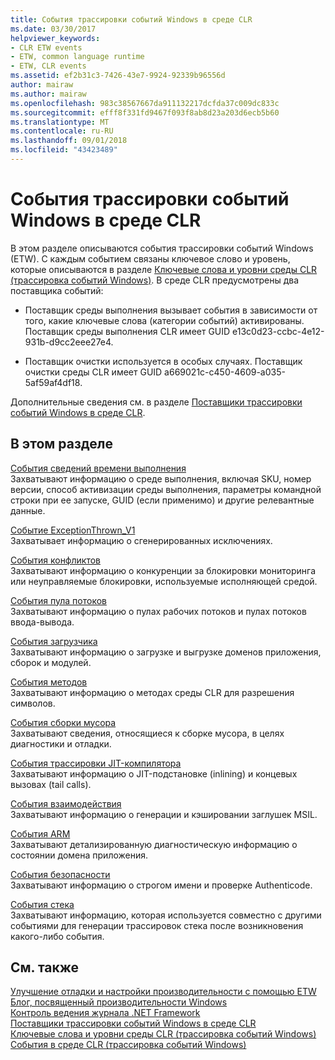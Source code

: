 ```yaml
---
title: События трассировки событий Windows в среде CLR
ms.date: 03/30/2017
helpviewer_keywords:
- CLR ETW events
- ETW, common language runtime
- ETW, CLR events
ms.assetid: ef2b31c3-7426-43e7-9924-92339b96556d
author: mairaw
ms.author: mairaw
ms.openlocfilehash: 983c38567667da911132217dcfda37c009dc833c
ms.sourcegitcommit: efff8f331fd9467f093f8ab8d23a203d6ecb5b60
ms.translationtype: MT
ms.contentlocale: ru-RU
ms.lasthandoff: 09/01/2018
ms.locfileid: "43423489"
---
```

# <a name="clr-etw-events"></a>События трассировки событий Windows в среде CLR
В этом разделе описываются события трассировки событий Windows (ETW). С каждым событием связаны ключевое слово и уровень, которые описываются в разделе [Ключевые слова и уровни среды CLR (трассировка событий Windows)](../../../docs/framework/performance/clr-etw-keywords-and-levels.md). В среде CLR предусмотрены два поставщика событий:  
  
-   Поставщик среды выполнения вызывает события в зависимости от того, какие ключевые слова (категории событий) активированы. Поставщик среды выполнения CLR имеет GUID e13c0d23-ccbc-4e12-931b-d9cc2eee27e4.  
  
-   Поставщик очистки используется в особых случаях. Поставщик очистки среды CLR имеет GUID a669021c-c450-4609-a035-5af59af4df18.  
  
 Дополнительные сведения см. в разделе [Поставщики трассировки событий Windows в среде CLR](../../../docs/framework/performance/clr-etw-providers.md).  
  
## <a name="in-this-section"></a>В этом разделе  
 [События сведений времени выполнения](../../../docs/framework/performance/runtime-information-etw-events.md)  
 Захватывают информацию о среде выполнения, включая SKU, номер версии, способ активизации среды выполнения, параметры командной строки при ее запуске, GUID (если применимо) и другие релевантные данные.  
  
 [Событие ExceptionThrown_V1](../../../docs/framework/performance/exception-thrown-v1-etw-event.md)  
 Захватывает информацию о сгенерированных исключениях.  
  
 [События конфликтов](../../../docs/framework/performance/contention-etw-events.md)  
 Захватывают информацию о конкуренции за блокировки мониторинга или неуправляемые блокировки, используемые исполняющей средой.  
  
 [События пула потоков](../../../docs/framework/performance/thread-pool-etw-events.md)  
 Захватывают информацию о пулах рабочих потоков и пулах потоков ввода-вывода.  
  
 [События загрузчика](../../../docs/framework/performance/loader-etw-events.md)  
 Захватывают информацию о загрузке и выгрузке доменов приложения, сборок и модулей.  
  
 [События методов](../../../docs/framework/performance/method-etw-events.md)  
 Захватывают информацию о методах среды CLR для разрешения символов.  
  
 [События сборки мусора](../../../docs/framework/performance/garbage-collection-etw-events.md)  
 Захватывают сведения, относящиеся к сборке мусора, в целях диагностики и отладки.  
  
 [События трассировки JIT-компилятора](../../../docs/framework/performance/jit-tracing-etw-events.md)  
 Захватывают информацию о JIT-подстановке (inlining) и концевых вызовах (tail calls).  
  
 [События взаимодействия](../../../docs/framework/performance/interop-etw-events.md)  
 Захватывают информацию о генерации и кэшировании заглушек MSIL.  
  
 [События ARM](../../../docs/framework/performance/application-domain-resource-monitoring-arm-etw-events.md)  
 Захватывают детализированную диагностическую информацию о состоянии домена приложения.  
  
 [События безопасности](../../../docs/framework/performance/security-etw-events.md)  
 Захватывают информацию о строгом имени и проверке Authenticode.  
  
 [События стека](../../../docs/framework/performance/stack-etw-event.md)  
 Захватывают информацию, которая используется совместно с другими событиями для генерации трассировок стека после возникновения какого-либо события.  
  
## <a name="see-also"></a>См. также  
 [Улучшение отладки и настройки производительности с помощью ETW](https://go.microsoft.com/fwlink/?LinkId=179696)  
 [Блог, посвященный производительности Windows](https://go.microsoft.com/fwlink/?LinkId=179509)  
 [Контроль ведения журнала .NET Framework](../../../docs/framework/performance/controlling-logging.md)  
 [Поставщики трассировки событий Windows в среде CLR](../../../docs/framework/performance/clr-etw-providers.md)  
 [Ключевые слова и уровни среды CLR (трассировка событий Windows)](../../../docs/framework/performance/clr-etw-keywords-and-levels.md)  
 [События в среде CLR (трассировка событий Windows)](../../../docs/framework/performance/etw-events-in-the-common-language-runtime.md)
